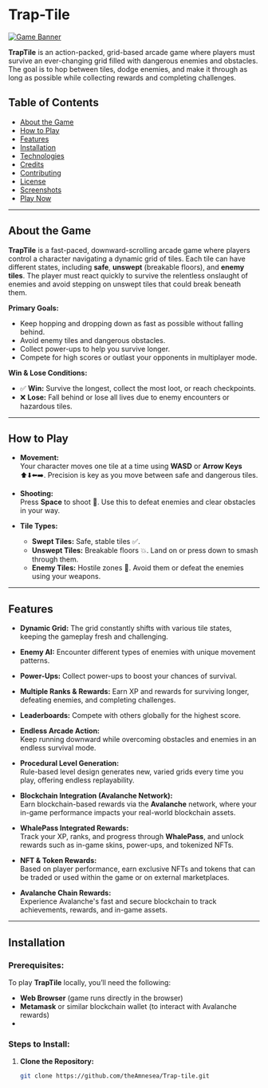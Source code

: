 # **Trap-Tile**

[![Game Banner](https://via.placeholder.com/800x300)](https://github.com/theAmnesea/Trap-tile)

**TrapTile** is an action-packed, grid-based arcade game where players must survive an ever-changing grid filled with dangerous enemies and obstacles. The goal is to hop between tiles, dodge enemies, and make it through as long as possible while collecting rewards and completing challenges. 

## **Table of Contents**

- [About the Game](#about-the-game)
- [How to Play](#how-to-play)
- [Features](#features)
- [Installation](#installation)
- [Technologies](#technologies)
- [Credits](#credits)
- [Contributing](#contributing)
- [License](#license)
- [Screenshots](#screenshots)
- [Play Now](#play-now)

---

## **About the Game**

**TrapTile** is a fast-paced, downward-scrolling arcade game where players control a character navigating a dynamic grid of tiles. Each tile can have different states, including **safe**, **unswept** (breakable floors), and **enemy tiles**. The player must react quickly to survive the relentless onslaught of enemies and avoid stepping on unswept tiles that could break beneath them.

**Primary Goals:**
- Keep hopping and dropping down as fast as possible without falling behind.
- Avoid enemy tiles and dangerous obstacles.
- Collect power-ups to help you survive longer.
- Compete for high scores or outlast your opponents in multiplayer mode.

**Win & Lose Conditions:**
- ✅ **Win:** Survive the longest, collect the most loot, or reach checkpoints.
- ❌ **Lose:** Fall behind or lose all lives due to enemy encounters or hazardous tiles.

---

## **How to Play**

- **Movement:**  
  Your character moves one tile at a time using **WASD** or **Arrow Keys** ⬆️⬇️⬅️➡️. Precision is key as you move between safe and dangerous tiles.

- **Shooting:**  
  Press **Space** to shoot 🔫. Use this to defeat enemies and clear obstacles in your way.

- **Tile Types:**  
  - **Swept Tiles:** Safe, stable tiles ✅.
  - **Unswept Tiles:** Breakable floors 💥. Land on or press down to smash through them.
  - **Enemy Tiles:** Hostile zones 👾. Avoid them or defeat the enemies using your weapons.


---

## **Features**

- **Dynamic Grid:** The grid constantly shifts with various tile states, keeping the gameplay fresh and challenging.
- **Enemy AI:** Encounter different types of enemies with unique movement patterns.
- **Power-Ups:** Collect power-ups to boost your chances of survival.
- **Multiple Ranks & Rewards:** Earn XP and rewards for surviving longer, defeating enemies, and completing challenges.
- **Leaderboards:** Compete with others globally for the highest score.
- **Endless Arcade Action:**  
  Keep running downward while overcoming obstacles and enemies in an endless survival mode.

- **Procedural Level Generation:**  
  Rule-based level design generates new, varied grids every time you play, offering endless replayability.

- **Blockchain Integration (Avalanche Network):**  
  Earn blockchain-based rewards via the **Avalanche** network, where your in-game performance impacts your real-world blockchain assets.

- **WhalePass Integrated Rewards:**  
  Track your XP, ranks, and progress through **WhalePass**, and unlock rewards such as in-game skins, power-ups, and tokenized NFTs.

- **NFT & Token Rewards:**  
  Based on player performance, earn exclusive NFTs and tokens that can be traded or used within the game or on external marketplaces.

- **Avalanche Chain Rewards:**  
  Experience Avalanche's fast and secure blockchain to track achievements, rewards, and in-game assets.

---

## **Installation**

### **Prerequisites:**

To play **TrapTile** locally, you’ll need the following:

- **Web Browser** (game runs directly in the browser)
- **Metamask** or similar blockchain wallet (to interact with Avalanche rewards)
- 

### **Steps to Install:**

1. **Clone the Repository:**
   ```bash
   git clone https://github.com/theAmnesea/Trap-tile.git
